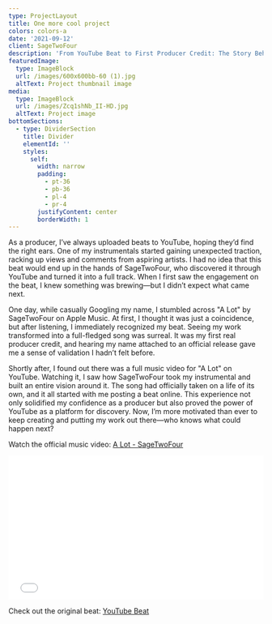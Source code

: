 ```yaml
---
type: ProjectLayout
title: One more cool project
colors: colors-a
date: '2021-09-12'
client: SageTwoFour
description: 'From YouTube Beat to First Producer Credit: The Story Behind "A Lot"'
featuredImage:
  type: ImageBlock
  url: /images/600x600bb-60 (1).jpg
  altText: Project thumbnail image
media:
  type: ImageBlock
  url: /images/Zcq1shNb_II-HD.jpg
  altText: Project image
bottomSections:
  - type: DividerSection
    title: Divider
    elementId: ''
    styles:
      self:
        width: narrow
        padding:
          - pt-36
          - pb-36
          - pl-4
          - pr-4
        justifyContent: center
        borderWidth: 1
---
```

As a producer, I’ve always uploaded beats to YouTube, hoping they’d find the right ears. One of my instrumentals started gaining unexpected traction, racking up views and comments from aspiring artists. I had no idea that this beat would end up in the hands of SageTwoFour, who discovered it through YouTube and turned it into a full track. When I first saw the engagement on the beat, I knew something was brewing—but I didn’t expect what came next.

One day, while casually Googling my name, I stumbled across "A Lot" by SageTwoFour on Apple Music. At first, I thought it was just a coincidence, but after listening, I immediately recognized my beat. Seeing my work transformed into a full-fledged song was surreal. It was my first real producer credit, and hearing my name attached to an official release gave me a sense of validation I hadn’t felt before.

Shortly after, I found out there was a full music video for "A Lot" on YouTube. Watching it, I saw how SageTwoFour took my instrumental and built an entire vision around it. The song had officially taken on a life of its own, and it all started with me posting a beat online. This experience not only solidified my confidence as a producer but also proved the power of YouTube as a platform for discovery. Now, I’m more motivated than ever to keep creating and putting my work out there—who knows what could happen next?

Watch the official music video: [A Lot - SageTwoFour](https://www.youtube.com/watch?v=Zcq1shNb_II)

<div><div style="left: 0; width: 100%; height: 0; position: relative; padding-bottom: 56.25%;"><iframe src="//iframely.net/665q59d?click\_to\_play=1\&playerjs=1" style="top: 0; left: 0; width: 100%; height: 100%; position: absolute; border: 0;" allowfullscreen scrolling="no" allow="autoplay \*; accelerometer \*; clipboard-write \*; encrypted-media \*; gyroscope \*; picture-in-picture \*; web-share \*;"></iframe></div></div>

Check out the original beat: [YouTube Beat](https://www.youtube.com/watch?v=0l_4uAN1QcA)
